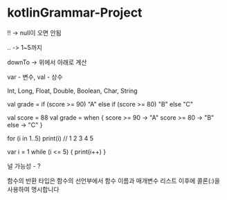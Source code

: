 # kotlinGrammar-Project


!! -> null이 오면 안됨

.. -> 1~5까지

downTo -> 위에서 아래로 계산

var - 변수, val - 상수

Int, Long, Float, Double, Boolean, Char, String

val grade = if (score >= 90) "A" else if (score >= 80) "B" else "C"

val score = 88
val grade = when {
    score >= 90 -> "A"
    score >= 80 -> "B"
    else -> "C"
}

for (i in 1..5) print(i) // 1 2 3 4 5

var i = 1
while (i <= 5) {
    print(i++)
}

널 가능성 - ?

함수의 반환 타입은 함수의 선언부에서 함수 이름과 매개변수 리스트 이후에 콜론(:)을 사용하여 명시합니다
